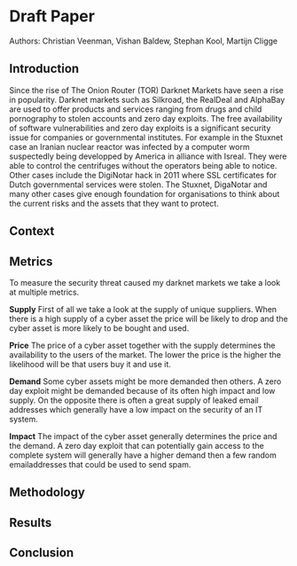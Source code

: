 # Draft Paper
Authors: Christian Veenman, Vishan Baldew, Stephan Kool, Martijn Cligge

## Introduction
Since the rise of The Onion Router (TOR) Darknet Markets have seen a rise in popularity. Darknet markets such as Silkroad, the RealDeal and AlphaBay are used to offer products and services ranging from drugs and child pornography to stolen accounts and zero day exploits. The free availability of software vulnerabilities and zero day exploits is a significant security issue for companies or governmental institutes. For example in the Stuxnet case an Iranian nuclear reactor was infected by a computer worm suspectedly being developped by America in alliance with Isreal. They were able to control the centrifuges without the operators being able to notice. Other cases include the DigiNotar hack in 2011 where SSL certificates for Dutch governmental services were stolen. The Stuxnet, DigaNotar and many other cases give enough foundation for organisations to think about the current risks and the assets that they want to protect.

## Context

## Metrics
To measure the security threat caused my darknet markets we take a look at multiple metrics.

**Supply**
First of all we take a look at the supply of unique suppliers. When there is a high supply of a cyber asset the price will be likely to drop and the cyber asset is more likely to be bought and used.

**Price**
The price of a cyber asset together with the supply determines the availability to the users of the market. The lower the price is the higher the likelihood will be that users buy it and use it.

**Demand**
Some cyber assets might be more demanded then others. A zero day exploit might be demanded because of its often high impact and low supply. On the opposite there is often a great supply of leaked email addresses which generally have a low impact on the security of an IT system.

**Impact**
The impact of the cyber asset generally determines the price and the demand. A zero day exploit that can potentially gain access to the complete system will generally have a higher demand then a few random emailaddresses that could be used to send spam.

## Methodology

## Results 

## Conclusion